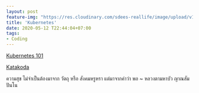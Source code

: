 ```yaml
---
layout: post
feature-img: "https://res.cloudinary.com/sdees-reallife/image/upload/v1555658919/sample_feature_img.png"
title: 'Kubernetes'
date: 2020-05-12 T22:44:04+07:00
tags:
- Coding
---
```

[Kubernetes 101](https://medium.com/google-cloud/kubernetes-101-pods-nodes-containers-and-clusters-c1509e409e16)

[Katakoda](https://www.katacoda.com/)

<i class="fa fa-child" style="color:plum"></i>

ความสุข ไม่จำเป็นต้องมาจาก วัตถุ หรือ สังคมหรูหรา แต่มาจากคำว่า พอ ~ หลวงตามหาบัว ญาณสัมปันโน
